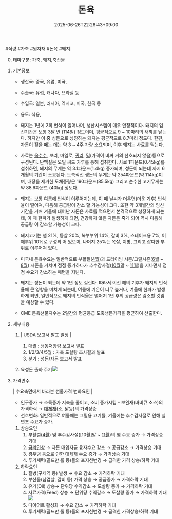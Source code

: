 ﻿---
title: "돈육"
date: 2025-06-26T22:26:43+09:00
lastmod: 2025-06-26T22:26:43+09:00
type: docs
sidebar:
  open: true
weight: 10
---
<div style="display:none">
  <meta property="article:published_time" content="2025-06-26T13:26:43Z" />
  <meta property="article:modified_time" content="2025-06-26T13:26:43Z" />
</div>
#식량 #가축 #원자재 #돈육 #돼지 

0. 테마구분: 가축, 돼지,축산물

1. 기본정보

	- 생산국: 중국, 유럽, 미국,
	- 수출국: 유럽, 캐나다, 브라질 등
	- 수입국:  일본, 러시아, 멕시코, 미국, 한국 등
	- 용도: 식용, 

	- 돼지는 1년에 2회 번식이 일어나며, 생산시스템이 매우 안정적이다. 돼지의 임신기간은 보통 3달 반 (114일) 정도이며, 평균적으로 9 ~ 10마리의 새끼를 낳는다. 하지만 이 중 성돈으로 성장하는 돼지는 평균적으로 8.7마리 정도다. 한편, 자돈이 젖을 떼는 데는 약 3 ~ 4주 가량 소요되며, 이후 돼지는 사료를 먹는다. 
	- 사료는 [옥수수](/industry-study/옥수수/), 보리, 마일로, [귀리](/industry-study/귀리/), [밀](/industry-study/밀/)(가격이 비싸 거의 선호되지 않음)등으로 구성된다. 단백질은 오일 씨드 가루를 통해 섭취한다. 사료 1파운드(0.45kg)를 섭취하면, 돼지의 무게는 약 3.1파운드(1.4kg) 증가되며, 성돈이 되는데 까지 6개월의 기간이 소요된다. 도축직전 생돈의 무게는 약 254파운드(약 114kg)이며, 내장을 제거한 도체중량은 190파운드(85.5kg) 그리고 순수한 고기무게는 약 88.6파운드 (40kg) 정도다. 
	- 돼지는 보통 여름에 번식이 이루어지는데, 이 때 날씨가 더우면(더운 기후) 번식율이 떨어져, 다음해 공급량이 감소 할 가능성이 크다. 또한 약 3개월간의 임신기간을 거쳐 겨울에 태어난 자돈은 사료를 먹으면서 본격적으로 성장하게 되는데, 이 때 한파가 발생하게 되면, 건강하지 않은 자돈은 죽게 되어 역시 다음해 공급량 이 감소할 가능성이 크다. 
	- 돼지고기는 햄 21%, 등살 20%, 복부부위 14%, 갈비 3%, 스테이크용 7%, 어깨부위 10%로 구성되 어 있으며, 나머지 25%는 목살, 지방, 그리고 잡다한 부위로 이루어져 있다. 
	- 미국내 돈육수요는 일반적으로 부활절([4월](/industry-study/4월/))과 드라이빙 시즌/그릴시즌([6월](/daily-summary/과거20236월/) ~ [8월](/industry-study/1경제매크로3금리fedfomcreport20248월/)) 시즌을 거치며 점점 증가하다가 추수감사절([10월](/daily-summary/과거202410월/)말 ~ [11월](/daily-summary/과거202411월/))을 지나면서 점점 수요가 감소하는 패턴을 지닌다. 
	- 돼지는 성돈이 되는데 약 1년 정도 걸린다. 따라서 이전 해의 기후가 돼지의 번식율에 큰 영향을 미치게 되는데, 여름에 기온이 너무 높거나, 겨울에 한파가 발생하게 되면, 일반적으로 돼지의 번식율은 떨어져 1년 후의 공급량은 감소할 것임을 예상할 수 있다. 
	- CME 돈육선물지수는 2일간의 평균등급 도축생돈가격을 평균하여 산출한다.

2. 세부내용
	1. | USDA 보고서 발표 일정 | 
		1. 매월 : 냉동저장량 보고서 발표 
		2. 1/2/3/4/5월 : 가축 도살량 조사결과 발표 
		3. 분기 : 성돈/자돈 보고서 발표
		   
	2. 육성돈 출하 주기![](https://i.imgur.com/tPot4bW.jpg)

3. 가격변수

	| 수요측면에서 바라본 선물가격 변화요인 |

	 - 인구증가 → 소득증가 저축을 줄이고, 소비 증가시킴 - 보완재(바비큐 소스)의 가격하락 → [대체재](/industry-study/대체재/)(소, 닭등)의 가격상승 
	 - 선호변화: 일반적으로 여름에는 그릴용 고기를, 겨울에는 추수감사절로 인해 칠면조 수요가 증가.

	1. 상승요인
		1. 부활절([4월](/industry-study/4월/)) 및 추수감사절([10월]말 ~ [11월](/daily-summary/과거202411월/))의 햄 수요 증가 → 가격상승 기대
		2. [금리인상](/industry-study/금리인상/) → 자돈 매입자금 융자수요 감소 → 공급감소 → 가격상승 기대
		3. 광우병 등으로 인한 [대체재](/industry-study/대체재/) 수요 증가 → 가격상승 기대
		4. 투기세력(골드만 롤 등)들의 포지션변경 → 급격한 가격 상승/하락 기대
	2. 하락요인
		1. 질병(구제역 등) 발생 → 수요 감소 → 가격하락 기대 
		2. 부산물(삼겹살, 갈비 등) 가격 상승 → 공급증가 → 가격하락 기대 
		3. 유가(Oil) 상승→ 단위당 수익감소 → 도살량 증가 → 가격하락 기대 
		4. 사료가격(Feed) 상승 → 단위당 수익감소 → 도살량 증가 → 가격하락 기대 ![](https://i.imgur.com/U8NCsPW.jpg)
		6. 다이어트 활성화 → 수요 감소 → 가격하락 기대
		7. 투기세력(골드만 롤 등)들의 포지션변경 → 급격한 가격상승/하락 기대
